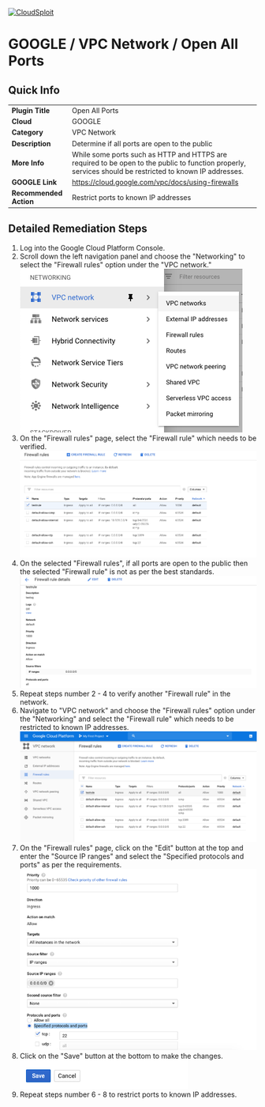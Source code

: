 [![CloudSploit](https://cloudsploit.com/img/logo-new-big-text-100.png "CloudSploit")](https://cloudsploit.com)

# GOOGLE / VPC Network / Open All Ports

## Quick Info

| | |
|-|-|
| **Plugin Title** | Open All Ports |
| **Cloud** | GOOGLE |
| **Category** | VPC Network |
| **Description** | Determine if all ports are open to the public |
| **More Info** | While some ports such as HTTP and HTTPS are required to be open to the public to function properly, services should be restricted to known IP addresses. |
| **GOOGLE Link** | https://cloud.google.com/vpc/docs/using-firewalls |
| **Recommended Action** | Restrict ports to known IP addresses |

## Detailed Remediation Steps
1. Log into the Google Cloud Platform Console.
2. Scroll down the left navigation panel and choose the "Networking" to select the "Firewall rules" option under the "VPC network."</br> <img src="/resources/google/vpcnetwork/open-all-ports/step2.png"/>
3. On the "Firewall rules" page, select the "Firewall rule" which needs to be verified. </br> <img src="/resources/google/vpcnetwork/open-all-ports/step3.png"/>
4. On the selected "Firewall rules", if all ports are open to the public then the selected "Firewall rule" is not as per the best standards. </br> <img src="/resources/google/vpcnetwork/open-all-ports/step4.png"/>
5. Repeat steps number 2 - 4 to verify another "Firewall rule" in the network.</br>
6. Navigate to "VPC network" and choose the "Firewall rules" option under the "Networking" and select the "Firewall rule" which needs to be restricted to known IP addresses.</br> <img src="/resources/google/vpcnetwork/open-all-ports/step6.png"/>
7. On the "Firewall rules" page, click on the "Edit" button at the top and enter the "Source IP ranges" and select the "Specified protocols and ports" as per the requirements.</br> <img src="/resources/google/vpcnetwork/open-all-ports/step7.png"/>
8. Click on the "Save" button at the bottom to make the changes.</br> <img src="/resources/google/vpcnetwork/open-all-ports/step8.png"/>
9. Repeat steps number 6 - 8 to restrict ports to known IP addresses.</br> 
